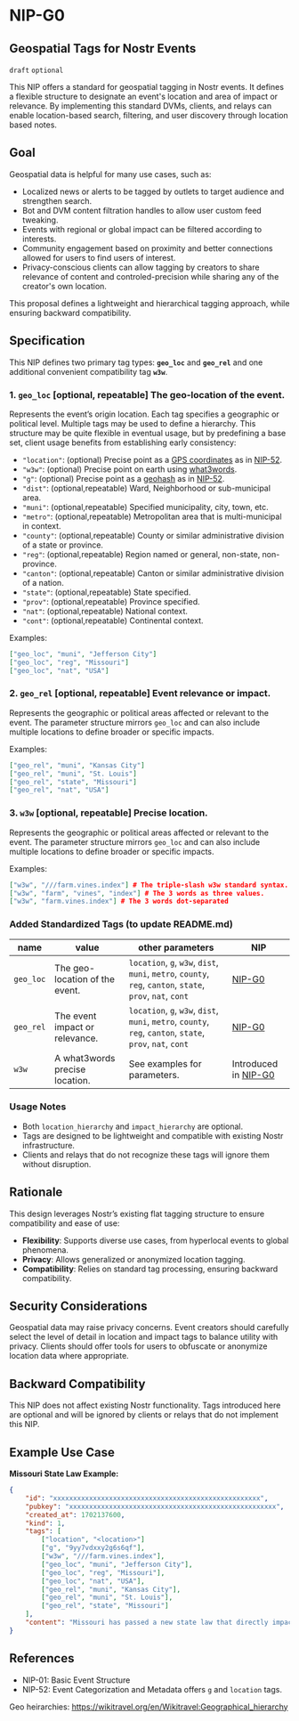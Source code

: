 
NIP-G0
======

Geospatial Tags for Nostr Events
--------------------------------

`draft` `optional`

This NIP offers a standard for geospatial tagging in Nostr events. It defines a flexible structure to designate an event's location and area of impact or relevance. By implementing this standard DVMs, clients, and relays can enable location-based search, filtering, and user discovery through location based notes.


## Goal

Geospatial data is helpful for many use cases, such as:
- Localized news or alerts to be tagged by outlets to target audience and strengthen search.
- Bot and DVM content filtration handles to allow user custom feed tweaking.
- Events with regional or global impact can be filtered according to interests.
- Community engagement based on proximity and better connections allowed for users to find users of interest. 
- Privacy-conscious clients can allow tagging by creators to share relevance of content and controled-precision while sharing any of the creator's own location.

This proposal defines a lightweight and hierarchical tagging approach, while ensuring backward compatibility.


## Specification

This NIP defines two primary tag types: **`geo_loc`** and **`geo_rel`** and one additional convenient compatibility tag **`w3w`**.

### 1. `geo_loc` [optional, repeatable] The geo-location of the event.
Represents the event’s origin location. Each tag specifies a geographic or political level. Multiple tags may be used to define a hierarchy. This structure may be quite flexible in eventual usage, but by predefining a base set, client usage benefits from establishing early consistency:
- `"location"`: (optional) Precise point as a [GPS coordinates](https://en.wikipedia.org/wiki/Geohash) as in [NIP-52](52.md).
- `"w3w"`: (optional) Precise point on earth using [what3words](https://en.wikipedia.org/wiki/What3words).
- `"g"`: (optional) Precise point as a [geohash](https://en.wikipedia.org/wiki/Geohash) as in [NIP-52](52.md).
- `"dist"`: (optional,repeatable) Ward, Neighborhood or sub-municipal area.
- `"muni"`: (optional,repeatable) Specified municipality, city, town, etc.
- `"metro"`: (optional,repeatable) Metropolitan area that is multi-municipal in context.
- `"county"`: (optional,repeatable) County or similar administrative division of a state or province.
- `"reg"`: (optional,repeatable) Region named or general, non-state, non-province.
- `"canton"`: (optional,repeatable) Canton or similar administrative division of a nation.
- `"state"`: (optional,repeatable) State specified.
- `"prov"`: (optional,repeatable) Province specified.
- `"nat"`: (optional,repeatable) National context.
- `"cont"`: (optional,repeatable) Continental context.

Examples:
```json
["geo_loc", "muni", "Jefferson City"]
["geo_loc", "reg", "Missouri"]
["geo_loc", "nat", "USA"]
```

### 2. `geo_rel` [optional, repeatable] Event relevance or impact.
Represents the geographic or political areas affected or relevant to the event. The parameter structure mirrors `geo_loc` and can also include multiple locations to define broader or specific impacts.

Examples:
```json
["geo_rel", "muni", "Kansas City"]
["geo_rel", "muni", "St. Louis"]
["geo_rel", "state", "Missouri"]
["geo_rel", "nat", "USA"]
```

### 3. `w3w` [optional, repeatable] Precise location.
Represents the geographic or political areas affected or relevant to the event. The parameter structure mirrors `geo_loc` and can also include multiple locations to define broader or specific impacts.

Examples:
```json
["w3w", "///farm.vines.index"] # The triple-slash w3w standard syntax.
["w3w", "farm", "vines", "index"] # The 3 words as three values.
["w3w", "farm.vines.index"] # The 3 words dot-separated
```


### Added Standardized Tags (to update README.md)

| name  | value  | other parameters | NIP   |
| ----------------- | ------------------------------------ | ------------------------------- | -------------------------------------------------- |
| `geo_loc` | The geo-location of the event.  | `location`, `g`, `w3w`, `dist`, `muni`, `metro`, `county`, `reg`, `canton`, `state`, `prov`, `nat`, `cont`  | [NIP-G0](G0.md) |
| `geo_rel` | The event impact or relevance.   | `location`, `g`, `w3w`, `dist`, `muni`, `metro`, `county`, `reg`, `canton`, `state`, `prov`, `nat`, `cont`  | [NIP-G0](G0.md) |
| `w3w` | A what3words precise location.   | See examples for parameters.  | Introduced in [NIP-G0](G0.md) |


### Usage Notes
- Both `location_hierarchy` and `impact_hierarchy` are optional.
- Tags are designed to be lightweight and compatible with existing Nostr infrastructure.
- Clients and relays that do not recognize these tags will ignore them without disruption.


## Rationale

This design leverages Nostr’s existing flat tagging structure to ensure compatibility and ease of use:
- **Flexibility**: Supports diverse use cases, from hyperlocal events to global phenomena.
- **Privacy**: Allows generalized or anonymized location tagging.
- **Compatibility**: Relies on standard tag processing, ensuring backward compatibility.


## Security Considerations

Geospatial data may raise privacy concerns. Event creators should carefully select the level of detail in location and impact tags to balance utility with privacy. Clients should offer tools for users to obfuscate or anonymize location data where appropriate.


## Backward Compatibility

This NIP does not affect existing Nostr functionality. Tags introduced here are optional and will be ignored by clients or relays that do not implement this NIP.


## Example Use Case

**Missouri State Law Example:**
```json
{
    "id": "xxxxxxxxxxxxxxxxxxxxxxxxxxxxxxxxxxxxxxxxxxxxxxxxxxxx",
    "pubkey": "xxxxxxxxxxxxxxxxxxxxxxxxxxxxxxxxxxxxxxxxxxxxxxxxxxxx",
    "created_at": 1702137600,
    "kind": 1,
    "tags": [
        ["location", "<location>"]
        ["g", "9yy7vdxxy2g6s6qf"],
        ["w3w", "///farm.vines.index"],
        ["geo_loc", "muni", "Jefferson City"],
        ["geo_loc", "reg", "Missouri"],
        ["geo_loc", "nat", "USA"],
        ["geo_rel", "muni", "Kansas City"],
        ["geo_rel", "muni", "St. Louis"],
        ["geo_rel", "state", "Missouri"]
    ],
    "content": "Missouri has passed a new state law that directly impacts municipal regulations in Kansas City and St. Louis. The law, focused on zoning changes for housing developments, applies only to these cities while exempting others in the state."
}
```

## References

- NIP-01: Basic Event Structure
- NIP-52: Event Categorization and Metadata offers `g` and `location` tags.

Geo heirarchies: https://wikitravel.org/en/Wikitravel:Geographical_hierarchy
